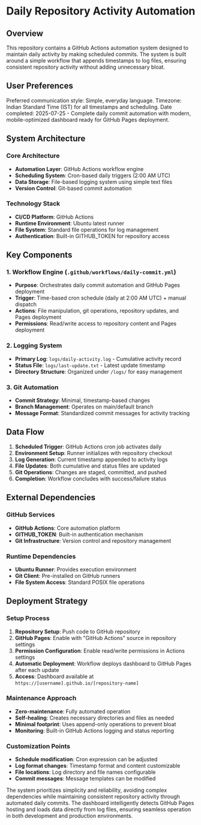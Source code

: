 # Daily Repository Activity Automation

## Overview

This repository contains a GitHub Actions automation system designed to maintain daily activity by making scheduled commits. The system is built around a simple workflow that appends timestamps to log files, ensuring consistent repository activity without adding unnecessary bloat.

## User Preferences

Preferred communication style: Simple, everyday language.
Timezone: Indian Standard Time (IST) for all timestamps and scheduling.
Date completed: 2025-07-25 - Complete daily commit automation with modern, mobile-optimized dashboard ready for GitHub Pages deployment.

## System Architecture

### Core Architecture
- **Automation Layer**: GitHub Actions workflow engine
- **Scheduling System**: Cron-based daily triggers (2:00 AM UTC)
- **Data Storage**: File-based logging system using simple text files
- **Version Control**: Git-based commit automation

### Technology Stack
- **CI/CD Platform**: GitHub Actions
- **Runtime Environment**: Ubuntu latest runner
- **File System**: Standard file operations for log management
- **Authentication**: Built-in GITHUB_TOKEN for repository access

## Key Components

### 1. Workflow Engine (`.github/workflows/daily-commit.yml`)
- **Purpose**: Orchestrates daily commit automation and GitHub Pages deployment
- **Trigger**: Time-based cron schedule (daily at 2:00 AM UTC) + manual dispatch
- **Actions**: File manipulation, git operations, repository updates, and Pages deployment
- **Permissions**: Read/write access to repository content and Pages deployment

### 2. Logging System
- **Primary Log**: `logs/daily-activity.log` - Cumulative activity record
- **Status File**: `logs/last-update.txt` - Latest update timestamp
- **Directory Structure**: Organized under `/logs/` for easy management

### 3. Git Automation
- **Commit Strategy**: Minimal, timestamp-based changes
- **Branch Management**: Operates on main/default branch
- **Message Format**: Standardized commit messages for activity tracking

## Data Flow

1. **Scheduled Trigger**: GitHub Actions cron job activates daily
2. **Environment Setup**: Runner initializes with repository checkout
3. **Log Generation**: Current timestamp appended to activity logs
4. **File Updates**: Both cumulative and status files are updated
5. **Git Operations**: Changes are staged, committed, and pushed
6. **Completion**: Workflow concludes with success/failure status

## External Dependencies

### GitHub Services
- **GitHub Actions**: Core automation platform
- **GITHUB_TOKEN**: Built-in authentication mechanism
- **Git Infrastructure**: Version control and repository management

### Runtime Dependencies
- **Ubuntu Runner**: Provides execution environment
- **Git Client**: Pre-installed on GitHub runners
- **File System Access**: Standard POSIX file operations

## Deployment Strategy

### Setup Process
1. **Repository Setup**: Push code to GitHub repository
2. **GitHub Pages**: Enable with "GitHub Actions" source in repository settings
3. **Permission Configuration**: Enable read/write permissions in Actions settings
4. **Automatic Deployment**: Workflow deploys dashboard to GitHub Pages after each update
5. **Access**: Dashboard available at `https://[username].github.io/[repository-name]`

### Maintenance Approach
- **Zero-maintenance**: Fully automated operation
- **Self-healing**: Creates necessary directories and files as needed
- **Minimal footprint**: Uses append-only operations to prevent bloat
- **Monitoring**: Built-in GitHub Actions logging and status reporting

### Customization Points
- **Schedule modification**: Cron expression can be adjusted
- **Log format changes**: Timestamp format and content customizable
- **File locations**: Log directory and file names configurable
- **Commit messages**: Message templates can be modified

The system prioritizes simplicity and reliability, avoiding complex dependencies while maintaining consistent repository activity through automated daily commits. The dashboard intelligently detects GitHub Pages hosting and loads data directly from log files, ensuring seamless operation in both development and production environments.